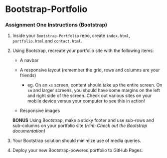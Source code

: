 # Bootstrap-Portfolio

### Assignment One Instructions (Bootstrap)

1. Inside your `Bootstrap-Portfolio` repo, create `index.html`, `portfolio.html` and `contact.html`.

2. Using Bootstrap, recreate your portfolio site with the following items:

   * A navbar

   * A responsive layout (remember the grid, rows and columns are your friends)

     * eg. On an `xs` screen, content should take up the entire screen. On `sm` and larger screens, you should have some margins on the left and right side of the screen. Check out various sites on your mobile device versus your computer to see this in action!

   * Responsive images

   **BONUS**
   Using Bootstrap, make a sticky footer and use sub-rows and sub-columns on your portfolio site _(Hint: Check out the Bootstrap documentation)_

3. Your Bootstrap solution should minimize use of media queries.

4. Deploy your new Bootstrap-powered portfolio to GitHub Pages.
